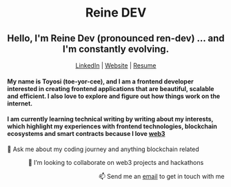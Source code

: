 <h1 align="center">Reine DEV </h1>

<h2 align="center"> Hello, I'm Reine Dev (pronounced ren-dev) ... and I'm constantly evolving. </h2>

<p align="center">
  <a href="https://www.linkedin.com/in/toyosi-odukale/">LinkedIn</a> | 
  <a href="https://reine.dev/">Website</a> |
  <a href="https://drive.google.com/file/d/1i0J5ahbagQvsDnAMtBuIHdf8KRt31VqQ/view?usp=sharing" >Resume</a>
</p>

<h4 align="block"> My name is Toyosi (toe-yor-cee), and I am a frontend developer interested in creating frontend applications that are beautiful, scalable and efficient. I also love to explore and figure out how things work on the internet. </h4>  
 <h4 align="block"> I am currently learning technical writing by writing about my interests, which highlight my experiences with frontend technologies, blockchain ecosystems and smart contracts because I love <a href="https://reine.hashnode.dev/what-is-web3-an-introduction-to-the-decentralized-web">web3</a>  </h4>



<p align="left"> 💬 Ask me about my coding journey and anything blockchain related </p>
<p align="center"> 👯 I’m looking to collaborate on web3 projects and hackathons </p>
<p align="right"> 📫 Send me an <a href="mailto:reinetoyosii@gmail.com">email</a> to get in touch with me  </p>







<!---
Rei-ne/Rei-ne is a ✨ special ✨ repository because its `README.md` (this file) appears on your GitHub profile.
You can click the Preview link to take a look at your changes.
--->

